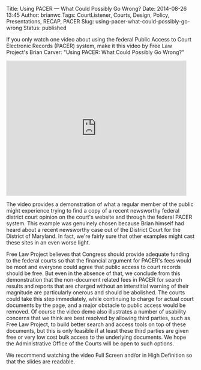 Title: Using PACER &mdash; What Could Possibly Go Wrong?
Date: 2014-08-26 13:45
Author: brianwc
Tags: CourtListener, Courts, Design, Policy, Presentations, RECAP, PACER
Slug: using-pacer-what-could-possibly-go-wrong
Status: published

If you only watch one video about using the federal Public Access to
Court Electronic Records (PACER) system, make it this video by Free Law
Project's Brian Carver: "Using PACER: What Could Possibly Go Wrong?"

<iframe src="https://www.youtube.com/embed/hoBhYxxycuk" width="480" height="360" frameborder="0" allowfullscreen="allowfullscreen"></iframe>

The video provides a demonstration of what a regular member of the
public might experience trying to find a copy of a recent newsworthy
federal district court opinion on the court's website and through the
federal PACER system. This example was genuinely chosen because Brian
himself had heard about a recent newsworthy case out of the District
Court for the District of Maryland. In fact, we're fairly sure that
other examples might cast these sites in an even worse light.

Free Law Project believes that Congress should provide adequate funding
to the federal courts so that the financial argument for PACER's fees
would be moot and everyone could agree that public access to court
records should be free. But even in the absence of that, we conclude
from this demonstration that the non-document related fees in PACER for
search results and reports that are charged without an interstitial
warning of their magnitude are particularly onerous and should be
abolished. The courts could take this step immediately, while continuing
to charge for actual court documents by the page, and a major obstacle
to public access would be removed. Of course the video demo also
illustrates a number of usability concerns that we think are best
resolved by allowing third parties, such as Free Law Project, to build
better search and access tools on top of these documents, but this is
only feasible if at least these third parties are given free or very low
cost bulk access to the underlying documents. We hope the Administrative
Office of the Courts will be open to such options.

We recommend watching the video Full Screen and/or in High Definition so
that the slides are readable.

